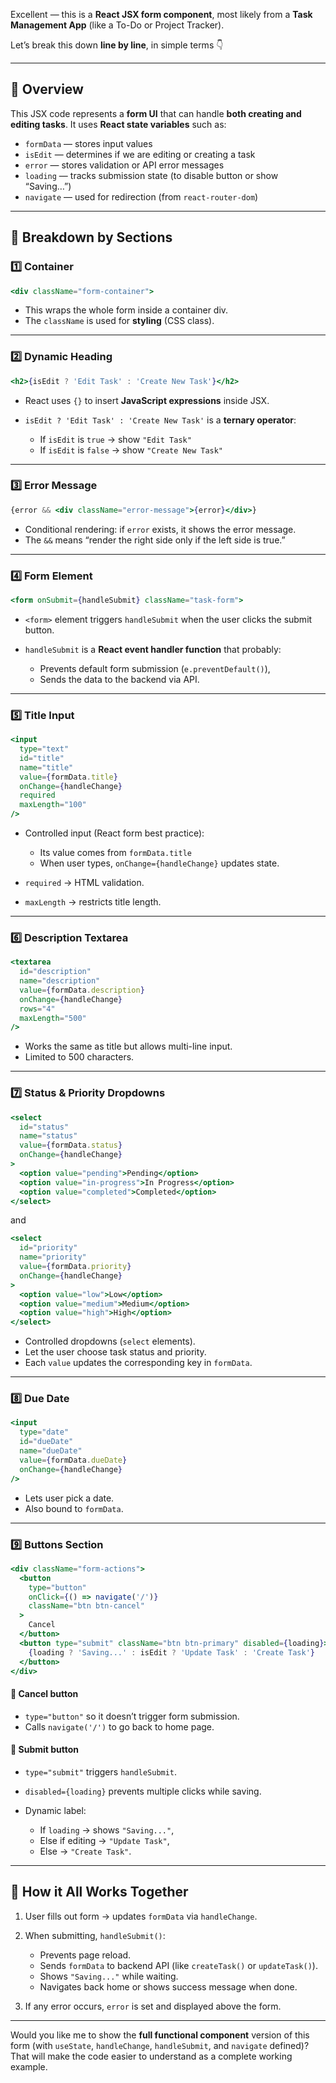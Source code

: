 Excellent — this is a **React JSX form component**, most likely from a **Task Management App** (like a To-Do or Project Tracker).

Let’s break this down **line by line**, in simple terms 👇

---

## 🧠 Overview

This JSX code represents a **form UI** that can handle **both creating and editing tasks**.
It uses **React state variables** such as:

* `formData` — stores input values
* `isEdit` — determines if we are editing or creating a task
* `error` — stores validation or API error messages
* `loading` — tracks submission state (to disable button or show “Saving…”)
* `navigate` — used for redirection (from `react-router-dom`)

---

## 🧩 Breakdown by Sections

### 1️⃣ Container

```jsx
<div className="form-container">
```

* This wraps the whole form inside a container div.
* The `className` is used for **styling** (CSS class).

---

### 2️⃣ Dynamic Heading

```jsx
<h2>{isEdit ? 'Edit Task' : 'Create New Task'}</h2>
```

* React uses `{}` to insert **JavaScript expressions** inside JSX.
* `isEdit ? 'Edit Task' : 'Create New Task'` is a **ternary operator**:

  * If `isEdit` is `true` → show `"Edit Task"`
  * If `isEdit` is `false` → show `"Create New Task"`

---

### 3️⃣ Error Message

```jsx
{error && <div className="error-message">{error}</div>}
```

* Conditional rendering: if `error` exists, it shows the error message.
* The `&&` means “render the right side only if the left side is true.”

---

### 4️⃣ Form Element

```jsx
<form onSubmit={handleSubmit} className="task-form">
```

* `<form>` element triggers `handleSubmit` when the user clicks the submit button.
* `handleSubmit` is a **React event handler function** that probably:

  * Prevents default form submission (`e.preventDefault()`),
  * Sends the data to the backend via API.

---

### 5️⃣ Title Input

```jsx
<input
  type="text"
  id="title"
  name="title"
  value={formData.title}
  onChange={handleChange}
  required
  maxLength="100"
/>
```

* Controlled input (React form best practice):

  * Its value comes from `formData.title`
  * When user types, `onChange={handleChange}` updates state.
* `required` → HTML validation.
* `maxLength` → restricts title length.

---

### 6️⃣ Description Textarea

```jsx
<textarea
  id="description"
  name="description"
  value={formData.description}
  onChange={handleChange}
  rows="4"
  maxLength="500"
/>
```

* Works the same as title but allows multi-line input.
* Limited to 500 characters.

---

### 7️⃣ Status & Priority Dropdowns

```jsx
<select
  id="status"
  name="status"
  value={formData.status}
  onChange={handleChange}
>
  <option value="pending">Pending</option>
  <option value="in-progress">In Progress</option>
  <option value="completed">Completed</option>
</select>
```

and

```jsx
<select
  id="priority"
  name="priority"
  value={formData.priority}
  onChange={handleChange}
>
  <option value="low">Low</option>
  <option value="medium">Medium</option>
  <option value="high">High</option>
</select>
```

* Controlled dropdowns (`select` elements).
* Let the user choose task status and priority.
* Each `value` updates the corresponding key in `formData`.

---

### 8️⃣ Due Date

```jsx
<input
  type="date"
  id="dueDate"
  name="dueDate"
  value={formData.dueDate}
  onChange={handleChange}
/>
```

* Lets user pick a date.
* Also bound to `formData`.

---

### 9️⃣ Buttons Section

```jsx
<div className="form-actions">
  <button
    type="button"
    onClick={() => navigate('/')}
    className="btn btn-cancel"
  >
    Cancel
  </button>
  <button type="submit" className="btn btn-primary" disabled={loading}>
    {loading ? 'Saving...' : isEdit ? 'Update Task' : 'Create Task'}
  </button>
</div>
```

#### 🔹 Cancel button

* `type="button"` so it doesn’t trigger form submission.
* Calls `navigate('/')` to go back to home page.

#### 🔹 Submit button

* `type="submit"` triggers `handleSubmit`.
* `disabled={loading}` prevents multiple clicks while saving.
* Dynamic label:

  * If `loading` → shows `"Saving..."`,
  * Else if editing → `"Update Task"`,
  * Else → `"Create Task"`.

---

## 🧠 How it All Works Together

1. User fills out form → updates `formData` via `handleChange`.
2. When submitting, `handleSubmit()`:

   * Prevents page reload.
   * Sends `formData` to backend API (like `createTask()` or `updateTask()`).
   * Shows `"Saving..."` while waiting.
   * Navigates back home or shows success message when done.
3. If any error occurs, `error` is set and displayed above the form.

---

Would you like me to show the **full functional component** version of this form (with `useState`, `handleChange`, `handleSubmit`, and `navigate` defined)? That will make the code easier to understand as a complete working example.
